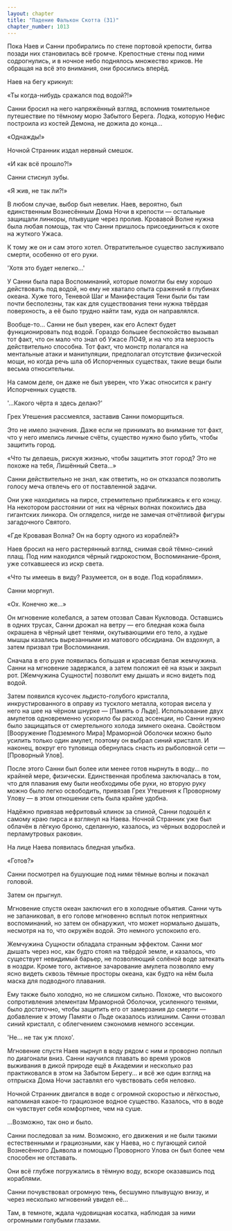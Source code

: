 ```yaml
---
layout: chapter
title: "Падение Фалькон Скотта (31)"
chapter_number: 1013
---
```


Пока Наев и Санни пробирались по стене портовой крепости, битва позади них становилась всё громче. Крепостные стены под ними содрогнулись, и в ночное небо поднялось множество криков. Не обращая на всё это внимания, они бросились вперёд.

Наев на бегу крикнул:

«Ты когда-нибудь сражался под водой?!»

Санни бросил на него напряжённый взгляд, вспомнив томительное путешествие по тёмному морю Забытого Берега. Лодка, которую Нефис построила из костей Демона, не дожила до конца...

«Однажды!»

Ночной Странник издал нервный смешок.

«И как всё прошло?!»

Санни стиснул зубы.

«Я жив, не так ли?!»

В любом случае, выбор был невелик. Наев, вероятно, был единственным Вознесённым Дома Ночи в крепости — остальные защищали линкоры, плывущие через пролив. Кровавой Волне нужна была любая помощь, так что Санни пришлось присоединиться к охоте на жуткого Ужаса.

К тому же он и сам этого хотел. Отвратительное существо заслуживало смерти, особенно от его руки.

'Хотя это будет нелегко...'

У Санни была пара Воспоминаний, которые помогли бы ему хорошо действовать под водой, но ему не хватало опыта сражений в глубинах океана. Хуже того, Теневой Шаг и Манифестация Тени были бы там почти бесполезны, так как для существования тени нужна твёрдая поверхность, а её было трудно найти там, куда он направлялся.

Вообще-то... Санни не был уверен, как его Аспект будет функционировать под водой. Гораздо большее беспокойство вызывал тот факт, что он мало что знал об Ужасе ЛО49, и на что эта мерзость действительно способна. Тот факт, что монстр полагался на ментальные атаки и манипуляции, предполагал отсутствие физической мощи, но когда речь шла об Испорченных существах, такие вещи были весьма относительны.

На самом деле, он даже не был уверен, что Ужас относится к рангу Испорченных существ.

'...Какого чёрта я здесь делаю?'

Грех Утешения рассмеялся, заставив Санни поморщиться.

Это не имело значения. Даже если не принимать во внимание тот факт, что у него имелись личные счёты, существо нужно было убить, чтобы защитить город.

«Что ты делаешь, рискуя жизнью, чтобы защитить этот город? Это не похоже на тебя, Лишённый Света...»

Санни действительно не знал, как ответить, но он отказался позволить голосу меча отвлечь его от поставленной задачи.

Они уже находились на пирсе, стремительно приближаясь к его концу. На некотором расстоянии от них на чёрных волнах покоились два гигантских линкора. Он огляделся, нигде не замечая отчётливой фигуры загадочного Святого.

«Где Кровавая Волна? Он на борту одного из кораблей?»

Наев бросил на него растерянный взгляд, снимая свой тёмно-синий плащ. Под ним находился чёрный гидрокостюм, Воспоминание-броня, уже соткавшееся из искр света.

«Что ты имеешь в виду? Разумеется, он в воде. Под кораблями».

Санни моргнул.

«Ох. Конечно же...»

Он мгновение колебался, а затем отозвал Саван Кукловода. Оставшись в одних трусах, Санни дрожал на ветру — его бледная кожа была окрашена в чёрный цвет тенями, окутывающими его тело, а худые мышцы казались вырезанными из матового обсидиана. Он вздохнул, а затем призвал три Воспоминания.

Сначала в его руке появилась большая и красивая белая жемчужина. Санни на мгновение задержался, а затем положил её на язык и закрыл рот. [Жемчужина Сущности] позволит ему дышать и ясно видеть под водой.

Затем появился кусочек льдисто-голубого кристалла, инкрустированного в оправу из тусклого металла, которая висела у него на шее на чёрном шнурке — [Память о Льде]. Использование двух амулетов одновременно ускорило бы расход эссенции, но Санни нужно было защищаться от смертельного холода зимнего океана. Свойством [Вооружение Подземного Мира] Мраморной Оболочки можно было усилить только один амулет, поэтому он выбрал синий кристалл. И наконец, вокруг его туловища обернулась снасть из рыболовной сети — [Проворный Улов].

После этого Санни был более или менее готов нырнуть в воду... по крайней мере, физически. Единственная проблема заключалась в том, что для плавания ему были необходимы обе руки, но вторую руку можно было легко освободить, привязав Грех Утешения к Проворному Улову — в этом отношении сеть была крайне удобна.

Надёжно привязав нефритовый клинок за спиной, Санни подошёл к самому краю пирса и взглянул на Наева. Ночной Странник уже был облачён в лёгкую броню, сделанную, казалось, из чёрных водорослей и перламутровых раковин.

На лице Наева появилась бледная улыбка.

«Готов?»

Санни посмотрел на бушующие под ними тёмные волны и покачал головой.

Затем он прыгнул.

Мгновение спустя океан заключил его в холодные объятия. Санни чуть не запаниковал, в его голове мгновенно всплыл поток неприятных воспоминаний, но затем он обнаружил, что может нормально дышать, несмотря на то, что окружён водой. Это немного успокоило его.

Жемчужина Сущности обладала странным эффектом. Санни мог дышать через нос, как будто стоял на твёрдой земле, и казалось, что существует невидимый барьер, не позволяющий солёной воде затекать в ноздри. Кроме того, активное зачарование амулета позволяло ему ясно видеть сквозь тёмные просторы океана, как будто на нём была маска для подводного плавания.

Ему также было холодно, но не слишком сильно. Похоже, что высокого сопротивления элементам Мраморной Оболочки, усиленного тенями, было достаточно, чтобы защитить его от замерзания до смерти — добавление к этому Памяти о Льде оказалось излишним. Санни отозвал синий кристалл, с облегчением сэкономив немного эссенции.

'Не... не так уж плохо'.

Мгновение спустя Наев нырнул в воду рядом с ним и проворно поплыл по диагонали вниз. Санни научился плавать во время уроков выживания в дикой природе ещё в Академии и несколько раз практиковался в этом на Забытом Берегу... и всё же один взгляд на отпрыска Дома Ночи заставлял его чувствовать себя неловко.

Ночной Странник двигался в воде с огромной скоростью и лёгкостью, напоминая какое-то грациозное водное существо. Казалось, что в воде он чувствует себя комфортнее, чем на суше.

...Возможно, так оно и было.

Санни последовал за ним. Возможно, его движения и не были такими естественными и грациозными, как у Наева, но с пугающей силой Вознесённого Дьявола и помощью Проворного Улова он был более чем способен не отставать.

Они всё глубже погружались в тёмную воду, вскоре оказавшись под кораблями.

Санни почувствовал огромную тень, бесшумно плывущую внизу, и через несколько мгновений увидел её...

Там, в темноте, ждала чудовищная косатка, наблюдая за ними огромными голубыми глазами.